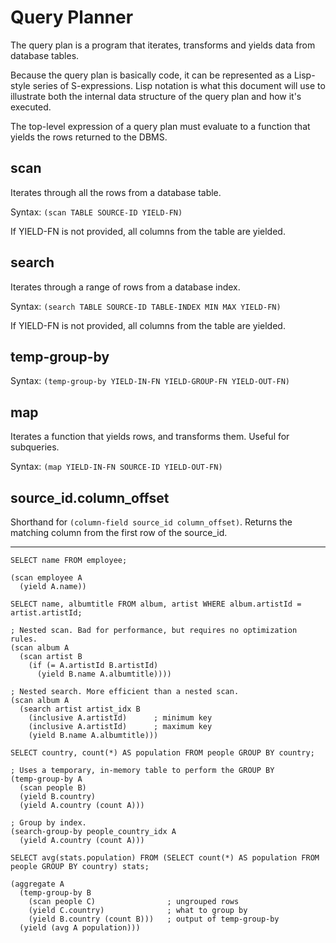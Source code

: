 # Query Planner

The query plan is a program that iterates, transforms and yields data from
database tables.

Because the query plan is basically code, it can be represented as a
Lisp-style series of S-expressions.
Lisp notation is what this document will use to illustrate both the internal
data structure of the query plan and how it's executed.

The top-level expression of a query plan must evaluate to a function that yields
the rows returned to the DBMS.


## scan

Iterates through all the rows from a database table.

Syntax: `(scan TABLE SOURCE-ID YIELD-FN)`

If YIELD-FN is not provided, all columns from the table are yielded.

## search

Iterates through a range of rows from a database index.

Syntax: `(search TABLE SOURCE-ID TABLE-INDEX MIN MAX YIELD-FN)`

If YIELD-FN is not provided, all columns from the table are yielded.

## temp-group-by

Syntax: `(temp-group-by YIELD-IN-FN YIELD-GROUP-FN YIELD-OUT-FN)`

## map

Iterates a function that yields rows, and transforms them.
Useful for subqueries.

Syntax: `(map YIELD-IN-FN SOURCE-ID YIELD-OUT-FN)`

## source_id.column_offset

Shorthand for `(column-field source_id column_offset)`.
Returns the matching column from the first row of the source_id.

---


`SELECT name FROM employee;`

    (scan employee A
      (yield A.name))

`SELECT name, albumtitle FROM album, artist WHERE album.artistId = artist.artistId;`

    ; Nested scan. Bad for performance, but requires no optimization rules.
    (scan album A
      (scan artist B
        (if (= A.artistId B.artistId)
          (yield B.name A.albumtitle))))

    ; Nested search. More efficient than a nested scan.
    (scan album A
      (search artist artist_idx B
        (inclusive A.artistId)      ; minimum key
        (inclusive A.artistId)      ; maximum key
        (yield B.name A.albumtitle)))

`SELECT country, count(*) AS population FROM people GROUP BY country;`

    ; Uses a temporary, in-memory table to perform the GROUP BY
    (temp-group-by A
      (scan people B)
      (yield B.country)
      (yield A.country (count A)))

    ; Group by index.
    (search-group-by people_country_idx A
      (yield A.country (count A)))

`SELECT avg(stats.population) FROM (SELECT count(*) AS population FROM people GROUP BY country) stats;`

    (aggregate A
      (temp-group-by B
        (scan people C)                ; ungrouped rows
        (yield C.country)              ; what to group by
        (yield B.country (count B)))   ; output of temp-group-by
      (yield (avg A population)))
